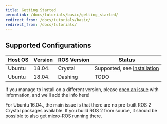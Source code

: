 ```yaml
---
title: Getting Started 
permalink: /docs/tutorials/basic/getting_started/
redirect_from: /docs/tutorials/basic/
redirect_from: /docs/tutorials/
---
```


## Supported Configurations

| Host OS  | Version  | ROS Version  |  Status | 
|----------|----------|--------------|---------------|
| Ubuntu   | 18.04.   | Crystal      |  Supported, see [Installation](https://github.com/micro-ROS/micro-ros-build/blob/crystal/micro_ros_setup/README.md) |   |
| Ubuntu   | 18.04.   | Dashing      |  TODO |

If you manage to install on a different version, please [open an issue](https://github.com/micro-ROS/micro-ros-build/issues/new) with information, and we'll add the info here!

For Ubuntu 16.04., the main issue is that there are no pre-built ROS 2 Crystal packages available. If you build ROS 2 from source, it should be possible to also get micro-ROS running there.